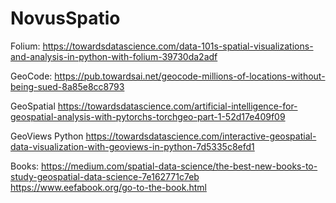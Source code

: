 # NovusSpatio

Folium: https://towardsdatascience.com/data-101s-spatial-visualizations-and-analysis-in-python-with-folium-39730da2adf

GeoCode:
https://pub.towardsai.net/geocode-millions-of-locations-without-being-sued-8a85e8cc8793

GeoSpatial
https://towardsdatascience.com/artificial-intelligence-for-geospatial-analysis-with-pytorchs-torchgeo-part-1-52d17e409f09

GeoViews Python
https://towardsdatascience.com/interactive-geospatial-data-visualization-with-geoviews-in-python-7d5335c8efd1


Books:
https://medium.com/spatial-data-science/the-best-new-books-to-study-geospatial-data-science-7e162771c7eb
https://www.eefabook.org/go-to-the-book.html
